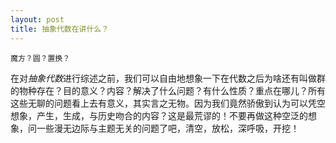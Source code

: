 ```yaml
---
layout: post
title: 抽象代数在讲什么？
---
```

```
魔方？圆？置换？
```
在对*抽象代数*进行综述之前，我们可以自由地想象一下在代数之后为啥还有叫做群的物种存在？目的意义？内容？解决了什么问题？有什么性质？重点在哪儿？所有这些无聊的问题看上去有意义，其实言之无物。因为我们竟然骄傲到认为可以凭空想象，产生，生成，与历史吻合的内容？这是最荒谬的！不要再做这种空泛的想象，问一些漫无边际与主题无关的问题了吧，清空，放松，深呼吸，开挖！
